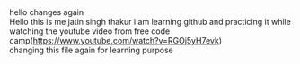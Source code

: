 
##  

hello changes  again  
 Hello this is me jatin singh thakur i am learning github and practicing it while watching the youtube video from free code camp(https://www.youtube.com/watch?v=RGOj5yH7evk)  
changing this file again for learning purpose 
